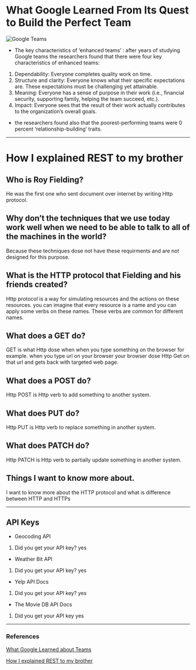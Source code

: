 # What Google Learned From Its Quest to Build the Perfect Team


![Google Teams](https://static01.nyt.com/images/2016/02/28/magazine/28mag-teams1/28mag-teams1-superJumbo.jpg?quality=90&auto=webp)
* The key characteristics of ‘enhanced teams’ : after years of studying Google teams the  researchers found that there were four key characteristics of enhanced teams:

1. Dependability: Everyone completes quality work on time.
2. Structure and clarity: Everyone knows what their specific expectations are. These expectations must be challenging yet attainable.
3. Meaning: Everyone has a sense of purpose in their work (i.e., financial security, supporting family, helping the team succeed, etc.).
4. Impact: Everyone sees that the result of their work actually contributes to the organization’s overall goals.
  
* the researchers found also that the poorest-performing teams were 0 percent ‘relationship-building’ traits.

----

# How I explained REST to my brother

## Who is Roy Fielding?
He was the first one who sent document over internet by writing Http protocol.
## Why don’t the techniques that we use today work well when we need to be able to talk to all of the machines in the world?

Because these techniques dose not have  these requirments and are not designed for this purpose.
## What is the HTTP protocol that Fielding and his friends created?
Http protocol is a way for simulating resources and the actions on these resources. you can imagine that every resource is a name and you can apply some verbs on these names. These verbs are common for different names.  
## What does a GET do?
GET is what Http dose when when you type something on the browser for example. when you type url on your browser your browser dose Http Get on that url and gets back with targeted web page.
## What does a POST do?

Http POST is Http verb to add something to another system.
## What does PUT do?
Http PUT is Http verb to replace something in another system.

## What does PATCH do?
Http PATCH  is Http verb to partially update something in another system.



## Things I want to know more about.


I want to know more about the HTTP protocol and what is difference between HTTP and HTTPs

--------------
## API Keys

* Geocoding API
1. Did you get your API key?
yes
* Weather Bit API
1. Did you get your API key?
yes
* Yelp API Docs
1. Did you get your API key?
yes
* The Movie DB API Docs
1. Did you get your API key
yes

--------------

### References
[What Google Learned about Teams](https://www.nytimes.com/2016/02/28/magazine/what-google-learned-from-its-quest-to-build-the-perfect-team.html)

[How I explained REST to my brother](https://gist.github.com/brookr/5977550)